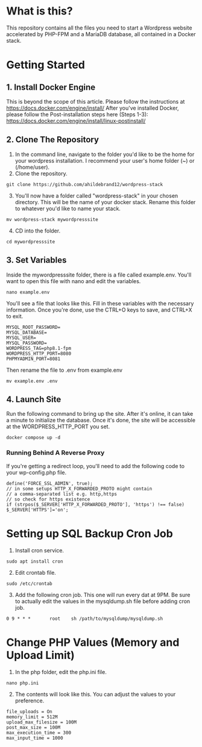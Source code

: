 # What is this?
This repository contains all the files you need to start a Wordpress website accelerated by PHP-FPM and a MariaDB database, all contained in a Docker stack.

# Getting Started
## 1. Install Docker Engine
This is beyond the scope of this article. Please follow the instructions at https://docs.docker.com/engine/install/
After you've installed Docker, please follow the Post-installation steps here (Steps 1-3): https://docs.docker.com/engine/install/linux-postinstall/

## 2. Clone The Repository
1. In the command line, navigate to the folder you'd like to be the home for your wordpress installation. I recommend your user's home folder (~) or (/home/user).
2. Clone the repository.
```
git clone https://github.com/ahildebrand12/wordpress-stack
```
3. You'll now have a folder called "wordpress-stack" in your chosen directory. This will be the name of your docker stack. Rename this folder to whatever you'd like to name your stack.
```
mv wordpress-stack mywordpresssite
```
4. CD into the folder.
```
cd mywordpresssite
```

## 3. Set Variables
Inside the mywordpresssite folder, there is a file called example.env. You'll want to open this file with nano and edit the variables.
```
nano example.env
```
You'll see a file that looks like this. Fill in these variables with the necessary information. Once you're done, use the CTRL+O keys to save, and CTRL+X to exit.
```
MYSQL_ROOT_PASSWORD=
MYSQL_DATABASE=
MYSQL_USER=
MYSQL_PASSWORD=
WORDPRESS_TAG=php8.1-fpm
WORDPRESS_HTTP_PORT=8080
PHPMYADMIN_PORT=8081
```
Then rename the file to .env from example.env
```
mv example.env .env
```

## 4. Launch Site
Run the following command to bring up the site. After it's online, it can take a minute to initialize the database. Once it's done, the site will be accessible at the WORDPRESS_HTTP_PORT you set.
```
docker compose up -d
```



### Running Behind A Reverse Proxy
If you're getting a redirect loop, you'll need to add the following code to your wp-config.php file.

```
define('FORCE_SSL_ADMIN', true);
// in some setups HTTP_X_FORWARDED_PROTO might contain 
// a comma-separated list e.g. http,https
// so check for https existence
if (strpos($_SERVER['HTTP_X_FORWARDED_PROTO'], 'https') !== false)
$_SERVER['HTTPS']='on';
```

# Setting up SQL Backup Cron Job
1. Install cron service. 
```
sudo apt install cron
```
2. Edit crontab file.
```
sudo /etc/crontab
```
3. Add the following cron job. This one will run every dat at 9PM. Be sure to actually edit the values in the mysqldump.sh file before adding cron job.
```
0 9 * * *       root    sh /path/to/mysqldump/mysqldump.sh
```

# Change PHP Values (Memory and Upload Limit)
1. In the php folder, edit the php.ini file.
```
nano php.ini
```
2. The contents will look like this. You can adjust the values to your preference.
```
file_uploads = On
memory_limit = 512M
upload_max_filesize = 100M
post_max_size = 100M
max_execution_time = 300
max_input_time = 1000
```
